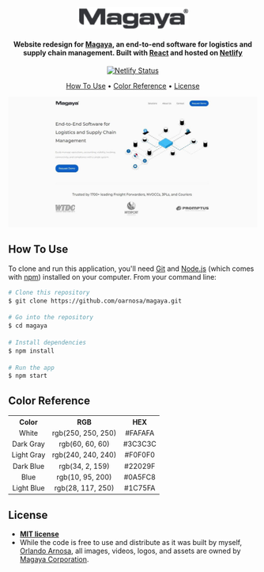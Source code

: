 <div align="center">
  <img alt="Logo" src="./src/assets/magaya-logo.svg" width="225" />
</div>

<h4 align="center">
 Website redesign for <a href="https://www.magaya.com" target="_blank">Magaya</a>, an end-to-end software for logistics and supply chain management. Built with <a href="https://www.reactjs.org/" target="_blank">React</a> and hosted on <a href="https://www.netlify.com/" target="_blank">Netlify</a>
</h4>

<p align="center">
  <a href="https://app.netlify.com/sites/orlandoarnosa/deploys" target="_blank">
    <img src="https://api.netlify.com/api/v1/badges/87339861-446a-4410-93c6-79d8b80468d2/deploy-status" alt="Netlify Status" />
  </a>
</p>

<p align="center">
  <a href="#how-to-use">How To Use</a> •
  <a href="#color-reference">Color Reference</a> •
  <a href="#license">License</a>
</p>

![demo](./public/images/magaya-thumbnail.jpg)

## How To Use

To clone and run this application, you'll need [Git](https://git-scm.com) and [Node.js](https://nodejs.org/en/download/) (which comes with [npm](http://npmjs.com)) installed on your computer. From your command line:

```bash
# Clone this repository
$ git clone https://github.com/oarnosa/magaya.git

# Go into the repository
$ cd magaya

# Install dependencies
$ npm install

# Run the app
$ npm start
```

## Color Reference

<table style="width:100%">
  <tr>
    <th>Color</th>
    <th>RGB</th>
    <th>HEX</th>
  </tr>
  <tr align=center>
    <td>White</td>
    <td>rgb(250, 250, 250)</td>
    <td>#FAFAFA</td>
  </tr>
  <tr align=center>
    <td>Dark Gray</td>
    <td>rgb(60, 60, 60)</td>
    <td>#3C3C3C</td>
  </tr>
  <tr align=center>
    <td>Light Gray</td>
    <td>rgb(240, 240, 240)</td>
    <td>#F0F0F0</td>
  </tr>
  <tr align=center>
    <td>Dark Blue</td>
    <td>rgb(34, 2, 159)</td>
    <td>#22029F</td>
  </tr>
  <tr align=center>
    <td>Blue</td>
    <td>rgb(10, 95, 200)</td>
    <td>#0A5FC8</td>
  </tr>
  <tr align=center>
    <td>Light Blue</td>
    <td>rgb(28, 117, 250)</td>
    <td>#1C75FA</td>
  </tr>
</table>

## License

- **[MIT license](http://opensource.org/licenses/mit-license.php)**
- While the code is free to use and distribute as it was built by myself, <a href="http://orlandoarnosa.com" target="_blank">Orlando Arnosa</a>, all images, videos, logos, and assets are owned by <a href="http://www.magaya.com" target="_blank">Magaya Corporation</a>.

